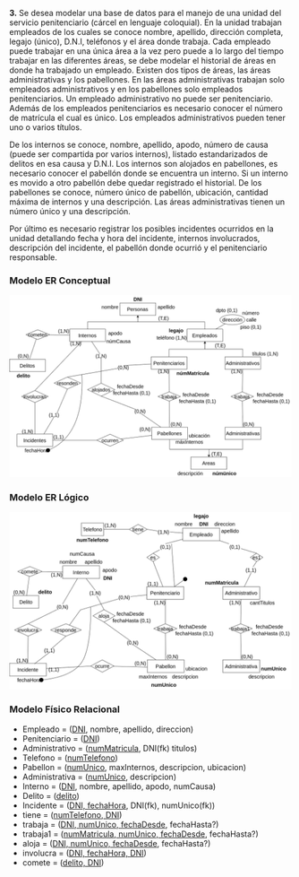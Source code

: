 **3.** Se desea modelar una base de datos para el manejo de una unidad del servicio penitenciario (cárcel en lenguaje coloquial). En la unidad trabajan empleados de los cuales se conoce nombre, apellido, dirección completa, legajo (único), D.N.I, teléfonos y el área donde trabaja. Cada empleado puede trabajar en una única área a la vez pero puede a lo largo del tiempo trabajar en las diferentes áreas, se debe modelar el historial de áreas en donde ha trabajado un empleado. Existen dos tipos de áreas, las áreas administrativas y los pabellones. En las áreas administrativas trabajan solo empleados administrativos y en los pabellones solo empleados penitenciarios. Un empleado administrativo no puede ser penitenciario. Además de los empleados penitenciarios es necesario conocer el número de matrícula el cual es único. Los empleados administrativos pueden tener uno o varios títulos.

De los internos se conoce, nombre, apellido, apodo, número de causa (puede ser compartida por varios internos), listado estandarizados de delitos en esa causa y D.N.I. Los internos son alojados en pabellones, es necesario conocer el pabellón donde se encuentra un interno. Si un interno es movido a otro pabellón debe quedar registrado el historial. De los pabellones se conoce, número único de pabellón, ubicación, cantidad máxima de internos y una descripción. Las áreas administrativas tienen un número único y una descripción.

Por último es necesario registrar los posibles incidentes ocurridos en la unidad detallando fecha y hora del incidente, internos involucrados, descripción del incidente, el pabellón donde ocurrió y el penitenciario responsable.


### Modelo ER Conceptual
![ejercicio3_Conceptual](../../Practica2/Parte1/drawios-png/ejercicio03P2_Conceptual.drawio.png)

### Modelo ER Lógico
![ejercicio3_Lógico](../../Practica2/Parte1/drawios-png/ejercicio03P2_Logico.drawio.png)

### Modelo Físico Relacional

- Empleado = (<u>DNI</u>, nombre, apellido, direccion)
- Penitenciario = (<u>DNI</u>)
- Administrativo = (<u>numMatricula</u>, DNI(fk) titulos)
- Telefono = (<u>numTelefono</u>)
- Pabellon = (<u>numUnico</u>, maxInternos, descripcion, ubicacion)
- Administrativa = (<u>numUnico</u>, descripcion)
- Interno = (<u>DNI</u>, nombre, apellido, apodo, numCausa)
- Delito = (<u>delito</u>)
- Incidente = (<u>DNI, fechaHora</u>, DNI(fk), numUnico(fk))
- tiene = (<u>numTelefono, DNI</u>)
- trabaja = (<u>DNI, numUnico, fechaDesde</u>, fechaHasta?)
- trabaja1 = (<u>numMatricula, numUnico, fechaDesde</u>, fechaHasta?)
- aloja = (<u>DNI, numUnico, fechaDesde</u>, fechaHasta?)
- involucra = (<u>DNI, fechaHora, DNI</u>)
- comete = (<u>delito, DNI</u>)



